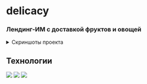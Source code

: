 # delicacy
### Лендинг-ИМ с доставкой фруктов и овощей
<details>
  <summary> Скриншоты проекта   </summary>
![image](https://user-images.githubusercontent.com/17219495/235623967-2eb43621-19d0-44b0-91ab-b276d2c857b0.png)
![image](https://user-images.githubusercontent.com/17219495/235624097-441980b6-8adc-4c75-a1b1-040ffdf6316c.png)
![image](https://user-images.githubusercontent.com/17219495/235624193-c82caa95-d0a6-4d2f-92b3-244fb7f8e6e9.png)
![image](https://user-images.githubusercontent.com/17219495/235624359-6d9a27b9-40c1-4e85-a26d-0fb903e202af.png)
</details>

## Технологии
<img src="https://img.shields.io/badge/HTML5-003366?style=for-the-badge&logo=HTML5&logoColor=FFFFFF"> <img src="https://img.shields.io/badge/CSS3-003366?style=for-the-badge&logo=css3&logoColor=FFFFFF"> <img src="https://img.shields.io/badge/JavaScript-003366?style=for-the-badge&logo=javascript&logoColor=FFFFFF"> 
